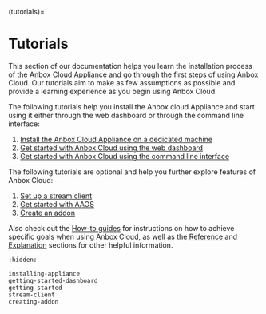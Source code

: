 (tutorials)=
# Tutorials

This section of our documentation helps you learn the installation process of the Anbox Cloud Appliance and go through the first steps of using Anbox Cloud. Our tutorials aim to make as few assumptions as possible and provide a learning experience as you begin using Anbox Cloud.

The following tutorials help you install the Anbox cloud Appliance and start using it either through the web dashboard or through the command line interface:
1. [Install the Anbox Cloud Appliance on a dedicated machine](/tutorial/installing-appliance.md)
1. [Get started with Anbox Cloud using the web dashboard](/tutorial/getting-started-dashboard.md)
1. [Get started with Anbox Cloud using the command line interface](/tutorial/getting-started.md)

The following tutorials are optional and help you further explore features of Anbox Cloud:
1. [Set up a stream client](/tutorial/stream-client.md)
1. [Get started with AAOS](/tutorial/getting-started-aaos.md)
1. [Create an addon](/tutorial/creating-addon.md)

Also check out the [How-to guides](https://discourse.ubuntu.com/t/how-to-guides/28827) for instructions on how to achieve specific goals when using Anbox Cloud, as well as the [Reference](https://discourse.ubuntu.com/t/reference/28828) and [Explanation](https://discourse.ubuntu.com/t/explanation/28829) sections for other helpful information.

```{toctree}
:hidden:

installing-appliance
getting-started-dashboard
getting-started
stream-client
creating-addon
```

